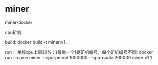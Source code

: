 # miner
miner-docker


cpu矿机

build:
docker build -t miner:v1 .

run：
单核cpu上限20%：(最后一个1是矿机编号，每个矿机编号不同)
docker run --name miner --cpu-period 1000000 --cpu-quota 200000 miner:v1 1
